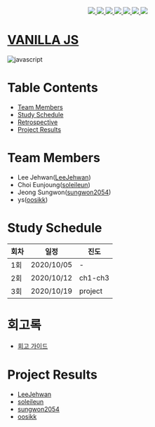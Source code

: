 <p align="center"> 
    <a href="https://circleci.com/gh/Alpha-ka-JS/Vanilla-JS/tree/main">
        <img src="https://circleci.com/gh/Alpha-ka-JS/Vanilla-JS/tree/main.svg?style=svg">
    </a>
    <a href="https://github.com/Alpha-ka-JS/Vanilla-JS/graphs/contributors" alt="Contributors">
        <img src="https://img.shields.io/github/contributors/Alpha-ka-js/Vanilla-JS?&color=brightgreen" />
    </a>
    <a href="#" alt="Languages">
        <img src="https://img.shields.io/github/languages/count/Alpha-ka-JS/Vanilla-JS?&color=brightgreen" />
    </a>
    <a href="#" alt="TopLanguages">
        <img src="https://img.shields.io/github/languages/top/Alpha-ka-JS/Vanilla-JS?&color=brightgreen" />
    </a>
    <a href="#">
        <img src="https://img.shields.io/github/repo-size/Alpha-ka-JS/Vanilla-JS" />
    </a>
    <a href="https://github.com/Alpha-ka-JS/Vanilla-JS/pulse">
        <img src="https://img.shields.io/github/commit-activity/m/Alpha-ka-JS/Vanilla-JS">
    </a>
    <a href="#">
        <img src="https://img.shields.io/github/last-commit/Alpha-ka-JS/Vanilla-JS">
    </a>
</p>

# [VANILLA JS](https://alpha-ka-js.github.io/Vanilla-JS/)

![javascript](https://upload.wikimedia.org/wikipedia/commons/thumb/9/99/Unofficial_JavaScript_logo_2.svg/280px-Unofficial_JavaScript_logo_2.svg.png)

# Table Contents

* [Team Members](#team-members)
* [Study Schedule](#study-schedule)
* [Retrospective](#retrospective)
* [Project Results](#project-result) 

# <a name="team-members"></a>Team Members

* Lee Jehwan([LeeJehwan](https://github.com/LeeJehwan))
* Choi Eunjoung([soleileun](https://github.com/soleileun))
* Jeong Sungwon([sungwon2054](https://github.com/sungwon2054))
* ys([oosikk](https://github.com/oosikk))

# <a name="study-schedule"></a>Study Schedule

회차 | 일정 | 진도
------|------|-----
1회|2020/10/05|-
2회|2020/10/12|ch1-ch3
3회|2020/10/19|project

# <a name="retrospective"></a>회고록

* [회고 가이드](https://alpha-ka-js.github.io/Vanilla-JS/Retrospective/)

# <a name="project-result"></a>Project Results

* [LeeJehwan](https://alpha-ka-js.github.io/Vanilla-JS/LeeJehwan/chrome/clone-project)
* [soleileun](https://alpha-ka-js.github.io/Vanilla-JS/ChoiEunjoung/chrome/clone-project)
* [sungwon2054](https://alpha-ka-js.github.io/Vanilla-JS/JeongSungwon/chrome/clone-project)
* [oosikk](https://alpha-ka-js.github.io/Vanilla-JS/ys/chrome/clone-project)
